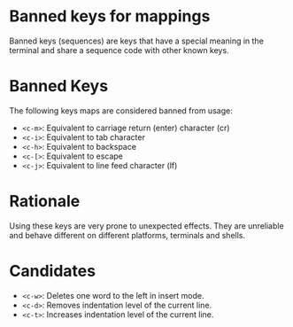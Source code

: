Banned keys for mappings
==========

Banned keys (sequences) are keys that have a special meaning in the terminal and share a sequence code with other known keys.

# Banned Keys

The following keys maps are considered banned from usage:

- `<c-m>`: Equivalent to carriage return (enter) character (cr)
- `<c-i>`: Equivalent to tab character
- `<c-h>`: Equivalent to backspace
- `<c-[>`: Equivalent to escape
- `<c-j>`: Equivalent to line feed character (lf)

# Rationale

Using these keys are very prone to unexpected effects. They are unreliable and behave different on different platforms,
terminals and shells.

# Candidates

- `<c-w>`: Deletes one word to the left in insert mode.
- `<c-d>`: Removes indentation level of the current line.
- `<c-t>`: Increases indentation level of the current line.

